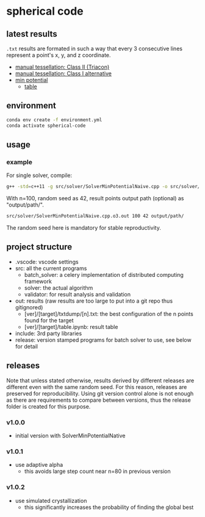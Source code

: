 # spherical code

## latest results

`.txt` results are formated in such a way that every 3 consecutive lines represent a point's x, y, and z coordinate.

- [manual tessellation: Class II (Triacon)](out/manual/ic2s/txt_dump/)
- [manual tessellation: Class I alternative](out/manual/ic1s/txt_dump/)
- [min potential](out/v1.0.2/min_potential/)
  - [table](out/v1.0.2/min_potential/table.ipynb)

## environment

```sh
conda env create -f environment.yml
conda activate spherical-code
```

## usage

### example

For single solver, compile:

```sh
g++ -std=c++11 -g src/solver/SolverMinPotentialNaive.cpp -o src/solver/SolverMinPotentialNaive.cpp.o3.out -O3 -I .
```

With n=100, random seed as 42, result points output path (optional) as "output/path/".

```sh
src/solver/SolverMinPotentialNaive.cpp.o3.out 100 42 output/path/
```

The random seed here is mandatory for stable reproductivity.

## project structure

- .vscode: vscode settings
- src: all the current programs
  - batch_solver: a celery implementation of distributed computing framework
  - solver: the actual algorithm
  - validator: for result analysis and validation
- out: results (raw results are too large to put into a git repo thus gitignored)
  - [ver]/[target]/txtdump/[n].txt: the best configuration of the n points found for the target
  - [ver]/[target]/table.ipynb: result table
- include: 3rd party libraries
- release: version stamped programs for batch solver to use, see below for detail

## releases

Note that unless stated otherwise, results derived by different releases are different even with the same random seed. For this reason, releases are preserved for reproducibility. Using git version control alone is not enough as there are requirements to compare between versions, thus the release folder is created for this purpose.

### v1.0.0

- initial version with SolverMinPotentialNative

### v1.0.1

- use adaptive alpha
  - this avoids large step count near n=80 in previous version

### v1.0.2

- use simulated crystallization
  - this significantly increases the probability of finding the global best
